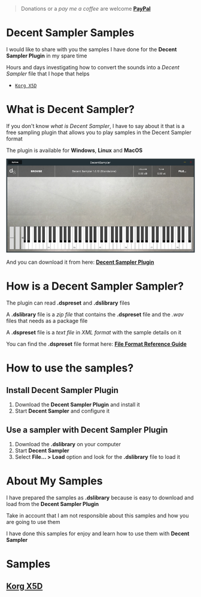 > Donations or a *pay me a coffee* are welcome [**PayPal**](https://www.paypal.com/paypalme/jorserp) 


# Decent Sampler Samples

I would like to share with you the samples I have done for the **Decent Sampler Plugin** in my spare time

Hours and days investigating how to convert the sounds into a *Decent Sampler* file that I hope that helps

- [`Korg X5D`](#korg_x5d)


# What is Decent Sampler?

If you don't know *what is Decent Sampler*, I have to say about it that is a free sampling plugin that allows you to play samples in the Decent Sampler format

The plugin is available for **Windows**, **Linux** and **MacOS**

![IMAGE](images/Decent_Sampler_Standalone.png)

And you can download it from here: [**Decent Sampler Plugin**](https://www.decentsamples.com/product/decent-sampler-plugin/)


# How is a Decent Sampler Sampler?

The plugin can read **.dspreset** and **.dslibrary** files

A **.dslibrary** file is a *zip file* that contains the **.dspreset** file and the *.wav* files that needs as a package file

A **.dspreset** file is a *text file* in *XML format* with the sample details on it

You can find the **.dspreset** file format here: [**File Format Reference Guide**](https://www.decentsamples.com/wp-content/uploads/2020/06/format-documentation.html)


# How to use the samples?

## Install Decent Sampler Plugin

1) Download the **Decent Sampler Plugin** and install it
2) Start **Decent Sampler** and configure it

## Use a sampler with Decent Sampler Plugin
1) Download the **.dslibrary** on your computer
2) Start **Decent Sampler**
3) Select **File... > Load** option and look for the **.dslibrary** file to load it


# About My Samples

I have prepared the samples as **.dslibrary** because is easy to download and load from the **Decent Sampler Plugin**

Take in account that I am not responsible about this samples and how you are going to use them

I have done this samples for enjoy and learn how to use them with **Decent Sampler** 


# **Samples**

## <a name="korg_x5d"></a>[**Korg X5D**](Samples/Korg-X5D/Readme.md)
